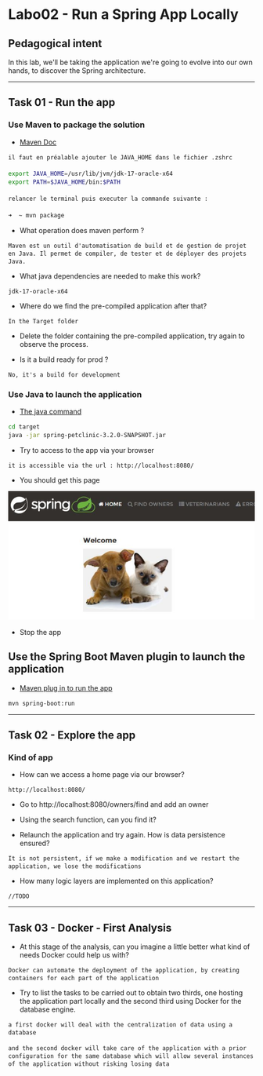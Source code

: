 # Labo02 - Run a Spring App Locally

## Pedagogical intent
In this lab, we'll be taking the application we're going to evolve into our own hands, to discover the Spring architecture.

---

## Task 01 - Run the app

### Use Maven to package the solution

* [Maven Doc](https://maven.apache.org/guides/getting-started/maven-in-five-minutes.html#build-the-project)

```bash
il faut en préalable ajouter le JAVA_HOME dans le fichier .zshrc

export JAVA_HOME=/usr/lib/jvm/jdk-17-oracle-x64
export PATH=$JAVA_HOME/bin:$PATH

relancer le terminal puis executer la commande suivante :

➜  ~ mvn package
```

* What operation does maven perform ?

```
Maven est un outil d'automatisation de build et de gestion de projet en Java. Il permet de compiler, de tester et de déployer des projets Java.
```

* What java dependencies are needed to make this work?

```
jdk-17-oracle-x64
```

* Where do we find the pre-compiled application after that?

```
In the Target folder
```

* Delete the folder containing the pre-compiled application, try again to observe the process.

* Is it a build ready for prod ?

```
No, it's a build for development
```

### Use Java to launch the application

* [The java command](https://docs.oracle.com/en/java/javase/14/docs/specs/man/java.html)

```bash
cd target
java -jar spring-petclinic-3.2.0-SNAPSHOT.jar
```

* Try to access to the app via your browser

```
it is accessible via the url : http://localhost:8080/
```

* You should get this page

![Home Page](img/webappSample.JPG)

* Stop the app

## Use the Spring Boot Maven plugin to launch the application

* [Maven plug in to run the app](https://docs.spring.io/spring-boot/docs/current/maven-plugin/reference/htmlsingle/#run)

```bash
mvn spring-boot:run
```

---

## Task 02 - Explore the app

### Kind of app

* How can we access a home page via our browser?

```
http://localhost:8080/
```

* Go to http://localhost:8080/owners/find and add an owner

* Using the search function, can you find it?

* Relaunch the application and try again. How is data persistence ensured?

```
It is not persistent, if we make a modification and we restart the application, we lose the modifications
```

* How many logic layers are implemented on this application?

```
//TODO
```

---
## Task 03 - Docker - First Analysis

* At this stage of the analysis, can you imagine a little better what kind of needs Docker could help us with?

```
Docker can automate the deployment of the application, by creating containers for each part of the application
```

* Try to list the tasks to be carried out to obtain two thirds, one hosting the application part locally and the second third using Docker for the database engine.

```
a first docker will deal with the centralization of data using a database

and the second docker will take care of the application with a prior configuration for the same database which will allow several instances of the application without risking losing data
```
